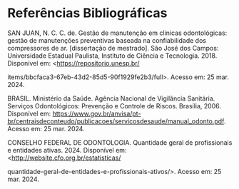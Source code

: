 # Referências Bibliográficas

SAN JUAN, N. C. C. de. Gestão de manutenção em clínicas odontológicas: gestão de manutenções preventivas baseada na confiabilidade dos compressores de ar. [dissertação de mestrado]. São José dos Campos: Universidade Estadual Paulista, Instituto de Ciência e Tecnologia. 2018. Disponível em: <https://repositorio.unesp.br/ 

items/bbcfaca3-67eb-43d2-85d5-90f1929fe2b3/full>. Acesso em: 25 mar. 2024. 

BRASIL. Ministério da Saúde. Agência Nacional de Vigilância Sanitária. Serviços Odontológicos: Prevenção e Controle de Riscos. Brasília, 2006. Disponível em: <https://www.gov.br/anvisa/pt-br/centraisdeconteudo/publicacoes/servicosdesaude/manual_odonto.pdf>. Acesso em: 25 mar. 2024. 

 

CONSELHO FEDERAL DE ODONTOLOGIA. Quantidade geral de profissionais e entidades ativas. 2024. Disponível em: <http://website.cfo.org.br/estatisticas/ 

quantidade-geral-de-entidades-e-profissionais-ativos/>. Acesso em: 25 mar. 2024. 
